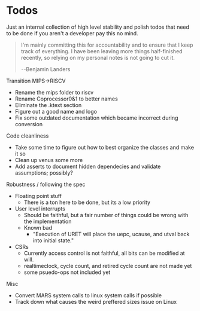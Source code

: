 # Todos

Just an internal collection of high level stability and polish todos  that need to be
done if you aren't a developer pay this no mind.

> I'm mainly committing this for accountability and to ensure that I keep track of
> everything. I have been leaving more things half-finished recently, so relying on
> my personal notes is not going to cut it.
> 
>  --Benjamin Landers

Transition MIPS->RISCV
  - Rename the mips folder to riscv
  - Rename Coprocessor0&1 to better names
  - Eliminate the .ktext section
  - Figure out a good name and logo
  - Fix some outdated documentation which became incorrect during conversion

Code cleanliness
  - Take some time to figure out how to best organize the classes and make it so
  - Clean up venus some more
  - Add asserts to document hidden dependecies and validate assumptions; possibly?

Robustness / following the spec
  - Floating point stuff
    - There is a ton here to be done, but its a low priority
  - User level interrupts
    - Should be faithful, but a fair number of things could be wrong with the implementation 
    - Known bad
      - "Execution of URET will place the uepc, ucause, and utval back into initial state."
  - CSRs 
    - Currently access control is not faithful, all bits can be modified at will.
    - realtimeclock, cycle count, and retired cycle count are not made yet
    - some psuedo-ops not included yet

Misc
  - Convert MARS system calls to linux system calls if possible
  - Track down what causes the weird preffered sizes issue on Linux
